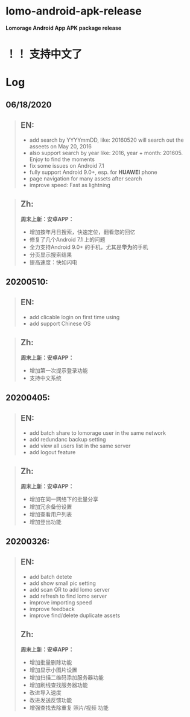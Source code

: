 # lomo-android-apk-release
**Lomorage Android App APK package release**

# ！！ 支持中文了

# Log

## 06/18/2020
> ## EN:
> - add search by YYYYmmDD, like: 20160520 will search out the asseets on May 20, 2016
> - also support search by year like: 2016, year + month: 201605. Enjoy to find the moments
> - fix some issues on Android 7.1
> - fully support Android 9.0+, esp. for **HUAWEI** phone
> - page navigation for many assets after search
> - improve speed: Fast as lightning

> ## Zh:
> **周末上新：安卓APP：**
> - 增加按年月日搜索，快速定位，翻看您的回忆
> - 修复了几个Android 7.1 上的问题
> - 全力支持Android 9.0+ 的手机，尤其是**华为**的手机
> - 分页显示搜索结果
> - 提高速度：快如闪电

## 20200510:
> ## EN:
>  - add clicable login on first time using
>  - add support Chinese OS

> ## Zh:
> **周末上新：安卓APP：**
> - 增加第一次提示登录功能
> - 支持中文系统



## 20200405: 
> ## EN:
>  - add batch share to lomorage user in the same network 
>  - add redundanc backup setting
>  - add view all users list in the same server
>  - add logout feature

> ## Zh:
> **周末上新：安卓APP：**
> - 增加在同一网络下的批量分享
> - 增加冗余备份设置
> - 增加查看用户列表
> - 增加登出功能

## 20200326: 
> ## EN:
>  - add batch detete 
>  - add show small pic setting
>  - add scan QR to add lomo server
>  - add refresh to find lomo server
>  - improve importing speed
>  - improve feedback
>  - improve find/delete duplicate assets
> ## Zh:
> **周末上新：安卓APP：**
> - 增加批量删除功能
> - 增加显示小图片设置
> - 增加扫描二维码添加服务器功能
> - 增加刷线查找服务器功能
> - 改进导入速度
> - 改进发送反馈功能
> - 增强查找去除重复 照片/视频 功能
